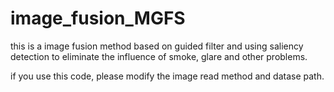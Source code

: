 # image_fusion_MGFS
this is a image fusion method based on guided filter and using saliency detection to eliminate the influence of smoke, glare and other problems.

if you use this code, please modify the image read method and datase path.
